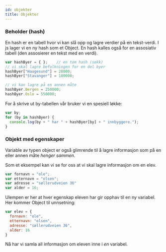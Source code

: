```yaml
---
id: objekter
title: Objekter
---
```



### Beholder \(hash\) <a id="beholder-hash"></a>

En hash er en tabell hvor vi kan slå opp og lagre verdier på en tekst-verdi. I js lager vi en ny hash som et Object. En hash kalles også for en assosiativ tabell \(den assosierer en tekst med en verdi\).

```javascript
var hashByer = { };    // en tom hash (sekk)
// vi skal lagre befolkningen for en del byer
hashByer["Haugesund"] = 28000;
hashByer["Stavanger"] = 180000;

// vi kan lagre på en annen måte
hashByer.Bergen = 250000;
hashByer.Oslo = 550000;
```

For å skrive ut by-tabellen vår bruker vi en spesiell løkke:

```javascript
var by;
for (by in hashByer) {
  console.log(by + " har " + hashByer[by] + " innbyggere.");
}
```

### Objekt med egenskaper <a id="objekt-med-egenskaper"></a>

Variable av typen object er også glimrende til å lagre informasjon som på en eller annen måte _henger sammen_.

Som et eksempel kan vi se for oss at vi skal lagre informasjon om en elev.

```javascript
var fornavn = "ole";
var etternavn = "olsen";
var adresse = "søllerudveien 36"
var alder = 16;
```

Ulempen er her at hver egenskap eleven har gir opphav til en ny variabel. Her kommer Object til unnsetning:

```javascript
var elev = {
  fornavn: "ole",
  etternavn: "olsen",
  adresse: "søllerudveien 36",
  alder: 16
}
```

Nå har vi samla all informasjon om eleven inne i _en_ variabel.


